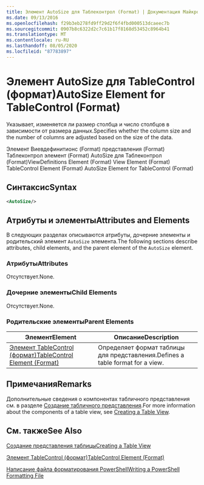 ```yaml
---
title: Элемент AutoSize для Таблеконтрол (Format) | Документация Майкрософт
ms.date: 09/13/2016
ms.openlocfilehash: f29b3eb278fd9ff29d2f6f4fbd000513dcaeec7b
ms.sourcegitcommit: 0907b8c6322d2c7c61b17f8168d53452c8964b41
ms.translationtype: MT
ms.contentlocale: ru-RU
ms.lasthandoff: 08/05/2020
ms.locfileid: "87783897"
---
```

# <a name="autosize-element-for-tablecontrol-format"></a><span data-ttu-id="e87c1-102">Элемент AutoSize для TableControl (формат)</span><span class="sxs-lookup"><span data-stu-id="e87c1-102">AutoSize Element for TableControl (Format)</span></span>

<span data-ttu-id="e87c1-103">Указывает, изменяется ли размер столбца и число столбцов в зависимости от размера данных.</span><span class="sxs-lookup"><span data-stu-id="e87c1-103">Specifies whether the column size and the number of columns are adjusted based on the size of the data.</span></span>

<span data-ttu-id="e87c1-104">Элемент Виевдефинитионс (Format) представления (Format) Таблеконтрол элемент (Format) AutoSize для Таблеконтрол (Format)</span><span class="sxs-lookup"><span data-stu-id="e87c1-104">ViewDefinitions Element (Format) View Element (Format) TableControl Element (Format) AutoSize Element for TableControl (Format)</span></span>

## <a name="syntax"></a><span data-ttu-id="e87c1-105">Синтаксис</span><span class="sxs-lookup"><span data-stu-id="e87c1-105">Syntax</span></span>

```xml
<AutoSize/>
```

## <a name="attributes-and-elements"></a><span data-ttu-id="e87c1-106">Атрибуты и элементы</span><span class="sxs-lookup"><span data-stu-id="e87c1-106">Attributes and Elements</span></span>

<span data-ttu-id="e87c1-107">В следующих разделах описываются атрибуты, дочерние элементы и родительский элемент `AutoSize` элемента.</span><span class="sxs-lookup"><span data-stu-id="e87c1-107">The following sections describe attributes, child elements, and the parent element of the `AutoSize` element.</span></span>

### <a name="attributes"></a><span data-ttu-id="e87c1-108">Атрибуты</span><span class="sxs-lookup"><span data-stu-id="e87c1-108">Attributes</span></span>

<span data-ttu-id="e87c1-109">Отсутствует.</span><span class="sxs-lookup"><span data-stu-id="e87c1-109">None.</span></span>

### <a name="child-elements"></a><span data-ttu-id="e87c1-110">Дочерние элементы</span><span class="sxs-lookup"><span data-stu-id="e87c1-110">Child Elements</span></span>

<span data-ttu-id="e87c1-111">Отсутствует.</span><span class="sxs-lookup"><span data-stu-id="e87c1-111">None.</span></span>

### <a name="parent-elements"></a><span data-ttu-id="e87c1-112">Родительские элементы</span><span class="sxs-lookup"><span data-stu-id="e87c1-112">Parent Elements</span></span>

|<span data-ttu-id="e87c1-113">Элемент</span><span class="sxs-lookup"><span data-stu-id="e87c1-113">Element</span></span>|<span data-ttu-id="e87c1-114">Описание</span><span class="sxs-lookup"><span data-stu-id="e87c1-114">Description</span></span>|
|-------------|-----------------|
|[<span data-ttu-id="e87c1-115">Элемент TableControl (формат)</span><span class="sxs-lookup"><span data-stu-id="e87c1-115">TableControl Element (Format)</span></span>](./tablecontrol-element-format.md)|<span data-ttu-id="e87c1-116">Определяет формат таблицы для представления.</span><span class="sxs-lookup"><span data-stu-id="e87c1-116">Defines a table format for a view.</span></span>|

## <a name="remarks"></a><span data-ttu-id="e87c1-117">Примечания</span><span class="sxs-lookup"><span data-stu-id="e87c1-117">Remarks</span></span>

<span data-ttu-id="e87c1-118">Дополнительные сведения о компонентах табличного представления см. в разделе [Создание табличного представления](./creating-a-table-view.md).</span><span class="sxs-lookup"><span data-stu-id="e87c1-118">For more information about the components of a table view, see [Creating a Table View](./creating-a-table-view.md).</span></span>

## <a name="see-also"></a><span data-ttu-id="e87c1-119">См. также</span><span class="sxs-lookup"><span data-stu-id="e87c1-119">See Also</span></span>

[<span data-ttu-id="e87c1-120">Создание представления таблицы</span><span class="sxs-lookup"><span data-stu-id="e87c1-120">Creating a Table View</span></span>](./creating-a-table-view.md)

[<span data-ttu-id="e87c1-121">Элемент TableControl (формат)</span><span class="sxs-lookup"><span data-stu-id="e87c1-121">TableControl Element (Format)</span></span>](./tablecontrol-element-format.md)

[<span data-ttu-id="e87c1-122">Написание файла форматирования PowerShell</span><span class="sxs-lookup"><span data-stu-id="e87c1-122">Writing a PowerShell Formatting File</span></span>](./writing-a-powershell-formatting-file.md)
